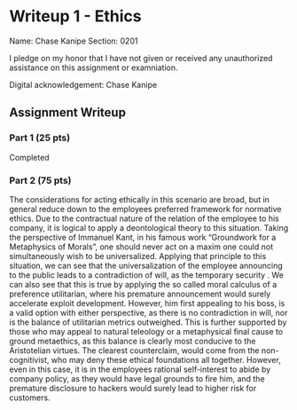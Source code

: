 # Writeup 1 - Ethics

Name: Chase Kanipe
Section: 0201

I pledge on my honor that I have not given or received any unauthorized assistance on this assignment or examniation.

Digital acknowledgement: Chase Kanipe

## Assignment Writeup

### Part 1 (25 pts)

Completed

### Part 2 (75 pts)

The considerations for acting ethically in this scenario are broad, but in general reduce down to the employees preferred framework for normative ethics. Due to the contractual nature of the relation of the employee to his company, it is logical to apply a deontological theory to this situation. Taking the perspective of Immanuel Kant, in his famous work “Groundwork for a Metaphysics of Morals”, one should never act on a maxim one could not simultaneously wish to be universalized. Applying that principle to this situation, we can see that the universalization of the employee announcing to the public leads to a contradiction of will, as the temporary security . We can also see that this is true by applying the so called moral calculus of a preference utilitarian, where his premature announcement would surely accelerate exploit development. However, him first appealing to his boss, is a valid option with either perspective, as there is no contradiction in will, nor is the balance of utilitarian metrics outweighed. This is further supported by those who may appeal to natural teleology or a metaphysical final cause to ground metaethics, as this balance is clearly most conducive to the Aristotelian virtues. The clearest counterclaim, would come from the non-cognitivist, who may deny these ethical foundations all together. However, even in this case, it is in the employees rational self-interest to abide by company policy, as they would have legal grounds to fire him, and the premature disclosure to hackers would surely lead to higher risk for customers.
